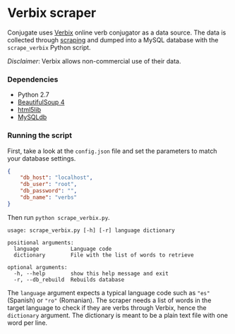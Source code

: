# Verbix scraper

Conjugate uses [Verbix](http://www.verbix.com/) online verb conjugator as a data source. The data is collected through [scraping](https://www.wikiwand.com/en/Web_scraping) and dumped into a MySQL database with the `scrape_verbix` Python script.

*Disclaimer*: Verbix allows non-commercial use of their data.

### Dependencies

* Python 2.7
* [BeautifulSoup 4](http://www.crummy.com/software/BeautifulSoup/)
* [html5lib](https://pypi.python.org/pypi/html5lib)
* [MySQLdb](https://pypi.python.org/pypi/MySQL-python)

### Running the script

First, take a look at the `config.json` file and set the parameters to match your database settings.

```json
{
	"db_host": "localhost",
	"db_user": "root",
	"db_password": "",
	"db_name": "verbs"
}
```

Then run `python scrape_verbix.py`.

```
usage: scrape_verbix.py [-h] [-r] language dictionary

positional arguments:
  language          Language code
  dictionary        File with the list of words to retrieve

optional arguments:
  -h, --help        show this help message and exit
  -r, --db_rebuild  Rebuilds database
```

The `language` argument expects a typical language code such as `"es"` (Spanish) or `"ro"` (Romanian). The scraper needs a list of words in the target language to check if they are verbs through Verbix, hence the `dictionary` argument. The dictionary is meant to be a plain text file with one word per line.